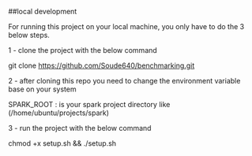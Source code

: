 ##local development

For running this project on your local machine, you only have to do the 3 below steps.

1 - clone the project with the below command

git clone https://github.com/Soude640/benchmarking.git

2 - after cloning this repo you need to change the environment variable base on your system

SPARK_ROOT : is your spark project directory like (/home/ubuntu/projects/spark)

3 - run the project with the below command

chmod +x setup.sh && ./setup.sh
